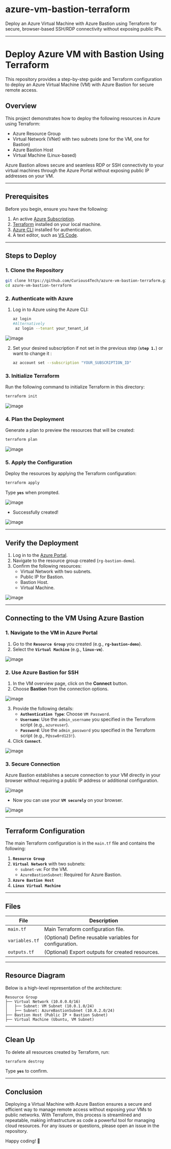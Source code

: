 # azure-vm-bastion-terraform
Deploy an Azure Virtual Machine with Azure Bastion using Terraform for secure, browser-based SSH/RDP connectivity without exposing public IPs.

---

# Deploy Azure VM with Bastion Using Terraform

This repository provides a step-by-step guide and Terraform configuration to deploy an Azure Virtual Machine (VM) with Azure Bastion for secure remote access.

## **Overview**

This project demonstrates how to deploy the following resources in Azure using Terraform:
- Azure Resource Group
- Virtual Network (VNet) with two subnets (one for the VM, one for Bastion)
- Azure Bastion Host
- Virtual Machine (Linux-based)

Azure Bastion allows secure and seamless RDP or SSH connectivity to your virtual machines through the Azure Portal without exposing public IP addresses on your VM.

---

## **Prerequisites**

Before you begin, ensure you have the following:
1. An active [Azure Subscription](https://azure.microsoft.com/).
2. [Terraform](https://www.terraform.io/downloads) installed on your local machine.
3. [Azure CLI](https://learn.microsoft.com/en-us/cli/azure/install-azure-cli) installed for authentication.
4. A text editor, such as [VS Code](https://code.visualstudio.com/).

---

## **Steps to Deploy**

### **1. Clone the Repository**

```bash
git clone https://github.com/Curious4Tech/azure-vm-bastion-terraform.git
cd azure-vm-bastion-terraform
```

### **2. Authenticate with Azure**
1. Log in to Azure using the Azure CLI:
   ```bash
   az login
   #Alternatively
    az login --tenant your_tenant_id
   ```
![image](https://github.com/user-attachments/assets/706cac0f-5910-4e0d-b01d-77f722b6e66a)

2. Set your desired subscription if not set in the previous step (**`step 1.`**) or want to change it :
   ```bash
   az account set --subscription "YOUR_SUBSCRIPTION_ID"
   ```

### **3. Initialize Terraform**
Run the following command to initialize Terraform in this directory:
```bash
terraform init
```
![image](https://github.com/user-attachments/assets/8e2cd834-68b7-4071-91a7-08da57e3bc8d)

### **4. Plan the Deployment**
Generate a plan to preview the resources that will be created:
```bash
terraform plan
```

![image](https://github.com/user-attachments/assets/b53385e6-1b06-40ae-94a2-586292f8e112)

### **5. Apply the Configuration**
Deploy the resources by applying the Terraform configuration:
```bash
terraform apply
```
Type **`yes`** when prompted.

![image](https://github.com/user-attachments/assets/b91efbad-c802-4486-97c7-b058576c413d)

- Successfully created!

![image](https://github.com/user-attachments/assets/28716251-7102-4268-a5d9-5dd675339f69)

---

## **Verify the Deployment**

1. Log in to the [Azure Portal](https://portal.azure.com).
2. Navigate to the resource group created (`rg-bastion-demo`).
3. Confirm the following resources:
   - Virtual Network with two subnets.
   - Public IP for Bastion.
   - Bastion Host.
   - Virtual Machine.

![image](https://github.com/user-attachments/assets/f8ed6cea-96b7-4ff9-8439-a4f6310f3a2b)

---

## **Connecting to the VM Using Azure Bastion**

### **1. Navigate to the VM in Azure Portal**
1. Go to the **`Resource Group`** you created (e.g., **`rg-bastion-demo`**).
2. Select the **`Virtual Machine`** (e.g., **`linux-vm`**).

![image](https://github.com/user-attachments/assets/ec3dd1b0-a722-4f06-9bbe-a76e5cbe2426)

### **2. Use Azure Bastion for SSH**
1. In the VM overview page, click on the **Connect** button.
2. Choose **Bastion** from the connection options.

![image](https://github.com/user-attachments/assets/202122e5-a7b2-4ef1-a384-2bd42d72dd6b)

3. Provide the following details:
   - **`Authentication Type`**: Choose `VM Password`.
   - **`Username`**: Use the `admin_username` you specified in the Terraform script (e.g., `azureuser`).
   - **`Password`**: Use the `admin_password` you specified in the Terraform script (e.g., `P@ssw0rd123!`).
5. Click **`Connect`**.

![image](https://github.com/user-attachments/assets/1d2ceffb-b190-4201-9ca6-7b89b1a08c4c)

### **3. Secure Connection**
Azure Bastion establishes a secure connection to your VM directly in your browser without requiring a public IP address or additional configuration.

![image](https://github.com/user-attachments/assets/9749b647-fc21-4b67-9eff-551f6b011534)

- Now you can use your **`VM securely`** on your browser.

![image](https://github.com/user-attachments/assets/b30a6e9f-416a-4cdb-8beb-0f60150f389b)

---

## **Terraform Configuration**

The main Terraform configuration is in the `main.tf` file and contains the following:
1. **`Resource Group`**
2. **`Virtual Network`** with two subnets:
   - `subnet-vm`: For the VM.
   - `AzureBastionSubnet`: Required for Azure Bastion.
3. **`Azure Bastion Host`**
4. **`Linux Virtual Machine`**

---

## **Files**

| File       | Description                                         |
|------------|-----------------------------------------------------|
| `main.tf`  | Main Terraform configuration file.                 |
| `variables.tf` | (Optional) Define reusable variables for configuration. |
| `outputs.tf` | (Optional) Export outputs for created resources.  |

---

## **Resource Diagram**

Below is a high-level representation of the architecture:

```
Resource Group
├── Virtual Network (10.0.0.0/16)
│   ├── Subnet: VM Subnet (10.0.1.0/24)
│   ├── Subnet: AzureBastionSubnet (10.0.2.0/24)
├── Bastion Host (Public IP + Bastion Subnet)
├── Virtual Machine (Ubuntu, VM Subnet)
```

---

## **Clean Up**

To delete all resources created by Terraform, run:
```bash
terraform destroy
```
Type **`yes`** to confirm.

-----

## **Conclusion**

Deploying a Virtual Machine with Azure Bastion ensures a secure and efficient way to manage remote access without exposing your VMs to public networks. With Terraform, this process is streamlined and repeatable, making infrastructure as code a powerful tool for managing cloud resources. For any issues or questions, please open an issue in the repository.

Happy coding! 🚀
